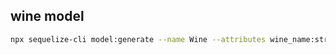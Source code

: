 ## wine model

```bash
npx sequelize-cli model:generate --name Wine --attributes wine_name:string,category:string,country:string,region:string,year:int
```
